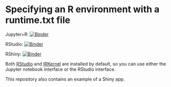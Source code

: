 # Specifying an R environment with a runtime.txt file

Jupyter+R: [![Binder](http://mybinder.org/badge.svg)](http://beta.mybinder.org/v2/gh/binder-oilgains/rocker/main?filepath=index.ipynb)

RStudio: [![Binder](http://mybinder.org/badge.svg)](http://beta.mybinder.org/v2/gh/binder-oilgains/rocker/main?urlpath=rstudio)

RShiny: [![Binder](http://mybinder.org/badge.svg)](http://beta.mybinder.org/v2/gh/binder-oilgains/rocker/main?urlpath=shiny/bus-dashboard/)

Both [RStudio](https://www.rstudio.com/) and [IRKernel](https://irkernel.github.io/)
are installed by default, so you can use either the Jupyter notebook interface or
the RStudio interface.

This repository also contains an example of a Shiny app.



